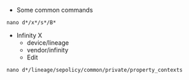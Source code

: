 - Some common commands
```
nano d*/x*/s*/B*
```


- Infinity X
    - device/lineage
    - vendor/infinity
    - Edit
```
nano d*/lineage/sepolicy/common/private/property_contexts
```
      
